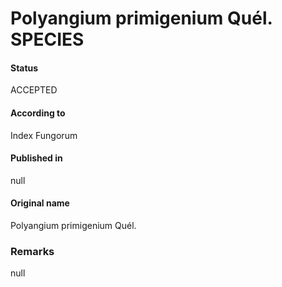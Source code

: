 # Polyangium primigenium Quél. SPECIES

#### Status
ACCEPTED

#### According to
Index Fungorum

#### Published in
null

#### Original name
Polyangium primigenium Quél.

### Remarks
null